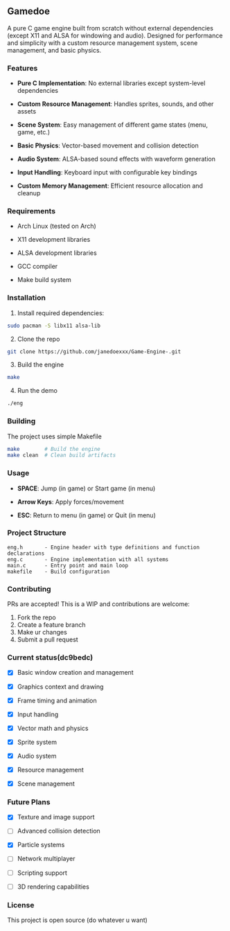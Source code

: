 ## Gamedoe
A pure C game engine built from scratch without external dependencies (except X11 and ALSA for windowing and audio). Designed for performance and simplicity with a custom resource management system, scene management, and basic physics.

### Features
- **Pure C Implementation**: No external libraries except system-level dependencies

- **Custom Resource Management**: Handles sprites, sounds, and other assets

- **Scene System**: Easy management of different game states (menu, game, etc.)

- **Basic Physics**: Vector-based movement and collision detection

- **Audio System**: ALSA-based sound effects with waveform generation

- **Input Handling**: Keyboard input with configurable key bindings

- **Custom Memory Management**: Efficient resource allocation and cleanup

### Requirements
- Arch Linux (tested on Arch)

- X11 development libraries

- ALSA development libraries

- GCC compiler

- Make build system

### Installation
1. Install required dependencies:
```bash
sudo pacman -S libx11 alsa-lib
```

2. Clone the repo
```bash
git clone https://github.com/janedoexxx/Game-Engine-.git
```

3. Build the engine
```bash
make
```

4. Run the demo
```bash
./eng 
```

### Building
The project uses simple Makefile
```bash
make        # Build the engine
make clean  # Clean build artifacts
```

### Usage
- **SPACE**: Jump (in game) or Start game (in menu)

- **Arrow Keys**: Apply forces/movement

- **ESC**: Return to menu (in game) or Quit (in menu)

### Project Structure
```text
eng.h       - Engine header with type definitions and function declarations
eng.c       - Engine implementation with all systems
main.c      - Entry point and main loop
makefile    - Build configuration
```

### Contributing
PRs are accepted! This is a WIP and contributions are welcome:
1. Fork the repo
2. Create a feature branch
3. Make ur changes
4. Submit a pull request

### Current status(dc9bedc)
- [x] Basic window creation and management 

- [x] Graphics context and drawing

- [x] Frame timing and animation

- [x] Input handling 

- [x] Vector math and physics

- [x] Sprite system

- [x] Audio system

- [x] Resource management

- [x] Scene management

### Future Plans
- [x] Texture and image support

- [ ] Advanced collision detection

- [x] Particle systems

- [ ] Network multiplayer

- [ ] Scripting support

- [ ] 3D rendering capabilities

### License
This project is open source (do whatever u want)
